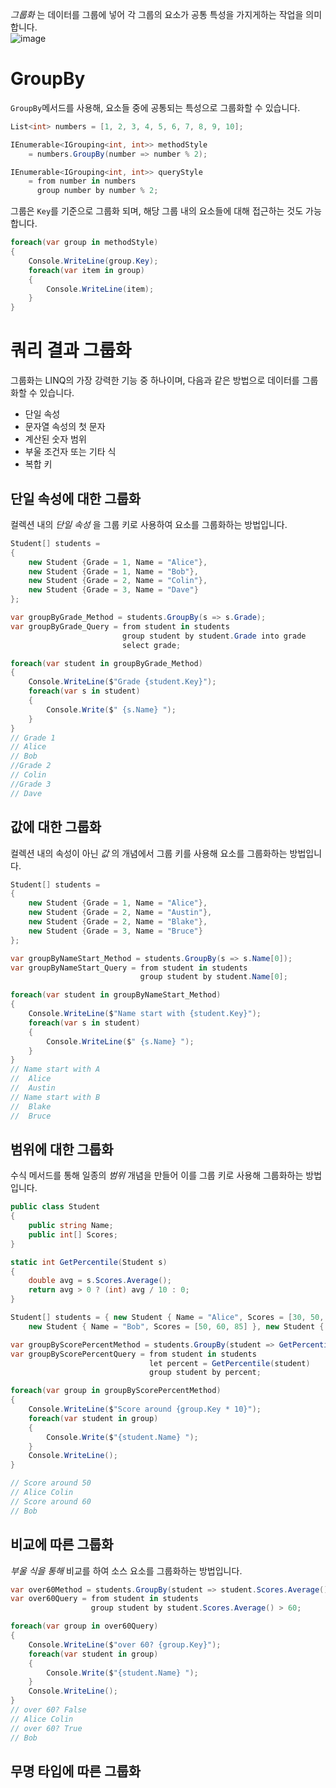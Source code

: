 _그룹화_ 는 데이터를 그룹에 넣어 각 그룹의 요소가 공통 특성을 가지게하는 작업을 의미합니다.   
![image](https://github.com/user-attachments/assets/4e90b3da-7c70-4acc-bbfa-d5341e5fe537)

# GroupBy
`GroupBy`메서드를 사용해, 요소들 중에 공통되는 특성으로 그룹화할 수 있습니다.  
```cs
List<int> numbers = [1, 2, 3, 4, 5, 6, 7, 8, 9, 10];

IEnumerable<IGrouping<int, int>> methodStyle
    = numbers.GroupBy(number => number % 2);

IEnumerable<IGrouping<int, int>> queryStyle
    = from number in numbers
      group number by number % 2;
```
그룹은 `Key`를 기준으로 그룹화 되며, 해당 그룹 내의 요소들에 대해 접근하는 것도 가능합니다.
```cs
foreach(var group in methodStyle)
{
    Console.WriteLine(group.Key);
    foreach(var item in group)
    {
        Console.WriteLine(item);
    }
}
```

# 쿼리 결과 그룹화
그룹화는 LINQ의 가장 강력한 기능 중 하나이며, 다음과 같은 방법으로 데이터를 그룹화할 수 있습니다.   
- 단일 속성
- 문자열 속성의 첫 문자
- 계산된 숫자 범위
- 부울 조건자 또는 기타 식
- 복합 키

## 단일 속성에 대한 그룹화
컬렉션 내의 _단일 속성_ 을 그룹 키로 사용하여 요소를 그룹화하는 방법입니다. 
```cs
Student[] students =
{
    new Student {Grade = 1, Name = "Alice"},
    new Student {Grade = 1, Name = "Bob"},
    new Student {Grade = 2, Name = "Colin"},
    new Student {Grade = 3, Name = "Dave"}
};

var groupByGrade_Method = students.GroupBy(s => s.Grade);
var groupByGrade_Query = from student in students
                         group student by student.Grade into grade
                         select grade;

foreach(var student in groupByGrade_Method)
{
    Console.WriteLine($"Grade {student.Key}");
    foreach(var s in student)
    {
        Console.Write($" {s.Name} ");
    }
}
// Grade 1
// Alice
// Bob
//Grade 2
// Colin
//Grade 3
// Dave
```

## 값에 대한 그룹화
컬렉션 내의 속성이 아닌 _값_ 의 개념에서 그룹 키를 사용해 요소를 그룹화하는 방법입니다. 
```cs
Student[] students =
{
    new Student {Grade = 1, Name = "Alice"},
    new Student {Grade = 2, Name = "Austin"},
    new Student {Grade = 2, Name = "Blake"},
    new Student {Grade = 3, Name = "Bruce"}
};

var groupByNameStart_Method = students.GroupBy(s => s.Name[0]);
var groupByNameStart_Query = from student in students
                             group student by student.Name[0];

foreach(var student in groupByNameStart_Method)
{
    Console.WriteLine($"Name start with {student.Key}");
    foreach(var s in student)
    {
        Console.WriteLine($" {s.Name} ");
    }
}
// Name start with A
//  Alice
//  Austin
// Name start with B
//  Blake
//  Bruce
```

## 범위에 대한 그룹화
수식 메서드를 통해 일종의 _범위_ 개념을 만들어 이를 그룹 키로 사용해 그룹화하는 방법입니다.
```cs
public class Student
{
    public string Name;
    public int[] Scores;
}

static int GetPercentile(Student s)
{
    double avg = s.Scores.Average();
    return avg > 0 ? (int) avg / 10 : 0;
}
```
```cs
Student[] students = { new Student { Name = "Alice", Scores = [30, 50, 70]},
    new Student { Name = "Bob", Scores = [50, 60, 85] }, new Student { Name = "Colin", Scores = [50, 30, 70] } };

var groupByScorePercentMethod = students.GroupBy(student => GetPercentile(student));
var groupByScorePercentQuery = from student in students
                               let percent = GetPercentile(student)
                               group student by percent;

foreach(var group in groupByScorePercentMethod)
{
    Console.WriteLine($"Score around {group.Key * 10}");
    foreach(var student in group)
    {
        Console.Write($"{student.Name} ");
    }
    Console.WriteLine();
}

// Score around 50
// Alice Colin
// Score around 60
// Bob
```

## 비교에 따른 그룹화
_부울 식을 통해_ 비교를 하여 소스 요소를 그룹화하는 방법입니다. 
```cs
var over60Method = students.GroupBy(student => student.Scores.Average() > 60);
var over60Query = from student in students
                  group student by student.Scores.Average() > 60;

foreach(var group in over60Query)
{
    Console.WriteLine($"over 60? {group.Key}");
    foreach(var student in group)
    {
        Console.Write($"{student.Name} "); 
    }
    Console.WriteLine();
}
// over 60? False
// Alice Colin
// over 60? True
// Bob
```

## 무명 타입에 따른 그룹화
